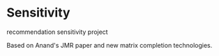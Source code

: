 Sensitivity
===========

recommendation sensitivity project

Based on Anand's JMR paper and new matrix completion technologies.
